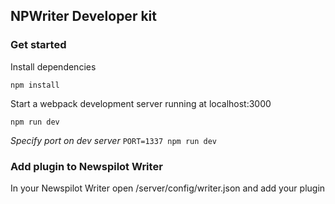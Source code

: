 ## NPWriter Developer kit

### Get started

Install dependencies

```
npm install
```


Start a webpack development server running at localhost:3000
```
npm run dev
```

_Specify port on dev server_ `PORT=1337 npm run dev`

### Add plugin to Newspilot Writer
In your Newspilot Writer open /server/config/writer.json and add your plugin  

